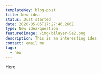 ```yaml
---
templateKey: blog-post
title: New idea
status: Just started
date: 2020-05-05T17:27:46.266Z
type: New idea/question
featuredimage: /img/bilayer-5e2.png
description: This is an interesting idea
contact: email me
tags:
  - new
---
```

Here